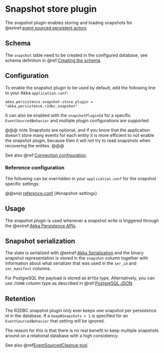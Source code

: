 # Snapshot store plugin

The snapshot plugin enables storing and loading snapshots for
@extref:[event sourced persistent actors](akka:typed/persistence.html).

## Schema

The `snapshot` table need to be created in the configured database, see schema definition in
@ref:[Creating the schema](getting-started.md#schema).

## Configuration

To enable the snapshot plugin to be used by default, add the following line to your Akka `application.conf`:

```
akka.persistence.snapshot-store.plugin = "akka.persistence.r2dbc.snapshot"
```

It can also be enabled with the `snapshotPluginId` for a specific `EventSourcedBehavior` and multiple plugin
configurations are supported.

@@@ note
Snapshots are optional, and if you know that the application doesn't store many events for each entity it is more
efficient to not enable the snapshot plugin, because then it will not try to read snapshots when recovering the entites.
@@@

See also @ref:[Connection configuration](config.md#connection-configuration).

### Reference configuration

The following can be overridden in your `application.conf` for the snapshot specific settings:

@@snip [reference.conf](/core/src/main/resources/reference.conf) {#snapshot-settings}

## Usage

The snapshot plugin is used whenever a snapshot write is triggered through the
@extref:[Akka Persistence APIs](akka:typed/persistence-snapshot.html).

## Snapshot serialization

The state is serialized with @extref:[Akka Serialization](akka:serialization.html) and the binary snapshot representation
is stored in the `snapshot` column together with information about what serializer that was used in the
`ser_id` and `ser_manifest` columns.

For PostgreSQL the payload is stored as `BYTEA` type. Alternatively, you can use `JSONB` column type as described in
@ref:[PostgreSQL JSON](postgres_json.md).

## Retention

The R2DBC snapshot plugin only ever keeps *one* snapshot per persistence id in the database. If a `keepNSnapshots > 1`
is specified for an `EventSourcedBehavior` that setting will be ignored.

The reason for this is that there is no real benefit to keep multiple snapshots around on a relational database with a
high consistency.

See also @ref[EventSourcedCleanup tool](cleanup.md#event-sourced-cleanup-tool).

